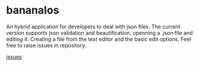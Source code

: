 # bananaIos
An hybrid application for developers to deal with json files.
The current version supports json validation and beautification. openning a .json file and editing it. Creating a file from the text editor and the basic edit options.
Feel free to raise issues in repository.

<a href="https://github.com/shyam1992/bananaIos/issues">issues</a>
